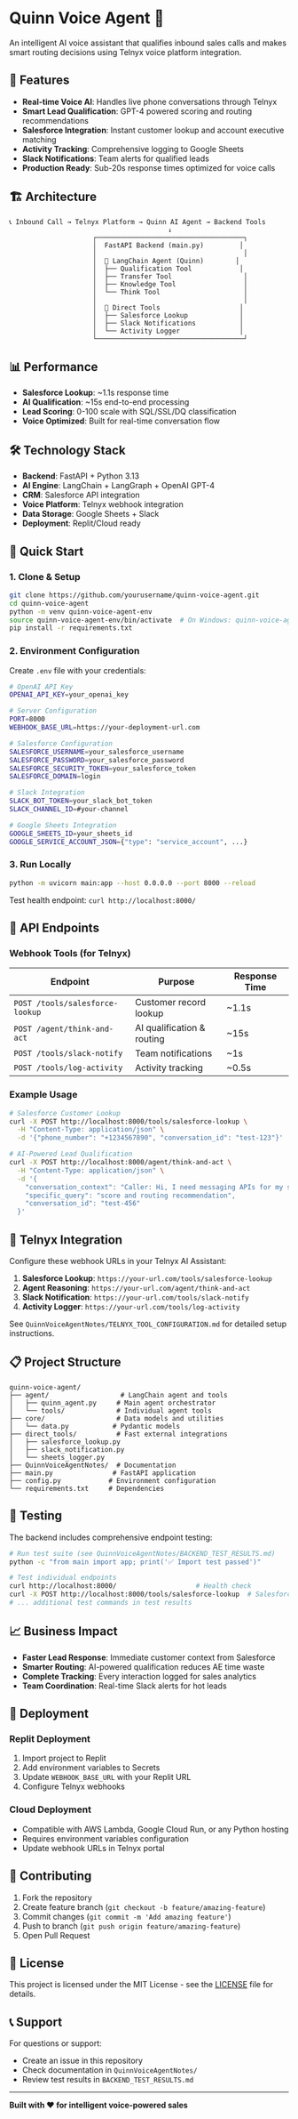 # Quinn Voice Agent 🎯

An intelligent AI voice assistant that qualifies inbound sales calls and makes smart routing decisions using Telnyx voice platform integration.

## 🚀 Features

- **Real-time Voice AI**: Handles live phone conversations through Telnyx
- **Smart Lead Qualification**: GPT-4 powered scoring and routing recommendations
- **Salesforce Integration**: Instant customer lookup and account executive matching
- **Activity Tracking**: Comprehensive logging to Google Sheets
- **Slack Notifications**: Team alerts for qualified leads
- **Production Ready**: Sub-20s response times optimized for voice calls

## 🏗️ Architecture

```
📞 Inbound Call → Telnyx Platform → Quinn AI Agent → Backend Tools
                                        ↓
                     ┌─────────────────────────────────────┐
                     │  FastAPI Backend (main.py)         │
                     │                                     │
                     │  🤖 LangChain Agent (Quinn)        │
                     │  ├── Qualification Tool            │
                     │  ├── Transfer Tool                  │
                     │  ├── Knowledge Tool                 │
                     │  └── Think Tool                     │
                     │                                     │
                     │  🔧 Direct Tools                    │
                     │  ├── Salesforce Lookup             │
                     │  ├── Slack Notifications           │
                     │  └── Activity Logger               │
                     └─────────────────────────────────────┘
```

## 📊 Performance

- **Salesforce Lookup**: ~1.1s response time
- **AI Qualification**: ~15s end-to-end processing
- **Lead Scoring**: 0-100 scale with SQL/SSL/DQ classification
- **Voice Optimized**: Built for real-time conversation flow

## 🛠️ Technology Stack

- **Backend**: FastAPI + Python 3.13
- **AI Engine**: LangChain + LangGraph + OpenAI GPT-4
- **CRM**: Salesforce API integration
- **Voice Platform**: Telnyx webhook integration
- **Data Storage**: Google Sheets + Slack
- **Deployment**: Replit/Cloud ready

## 🚀 Quick Start

### 1. Clone & Setup

```bash
git clone https://github.com/yourusername/quinn-voice-agent.git
cd quinn-voice-agent
python -m venv quinn-voice-agent-env
source quinn-voice-agent-env/bin/activate  # On Windows: quinn-voice-agent-env\Scripts\activate
pip install -r requirements.txt
```

### 2. Environment Configuration

Create `.env` file with your credentials:

```bash
# OpenAI API Key
OPENAI_API_KEY=your_openai_key

# Server Configuration  
PORT=8000
WEBHOOK_BASE_URL=https://your-deployment-url.com

# Salesforce Configuration
SALESFORCE_USERNAME=your_salesforce_username
SALESFORCE_PASSWORD=your_salesforce_password
SALESFORCE_SECURITY_TOKEN=your_salesforce_token
SALESFORCE_DOMAIN=login

# Slack Integration
SLACK_BOT_TOKEN=your_slack_bot_token
SLACK_CHANNEL_ID=#your-channel

# Google Sheets Integration
GOOGLE_SHEETS_ID=your_sheets_id
GOOGLE_SERVICE_ACCOUNT_JSON={"type": "service_account", ...}
```

### 3. Run Locally

```bash
python -m uvicorn main:app --host 0.0.0.0 --port 8000 --reload
```

Test health endpoint: `curl http://localhost:8000/`

## 🔗 API Endpoints

### Webhook Tools (for Telnyx)

| Endpoint | Purpose | Response Time |
|----------|---------|---------------|
| `POST /tools/salesforce-lookup` | Customer record lookup | ~1.1s |
| `POST /agent/think-and-act` | AI qualification & routing | ~15s |
| `POST /tools/slack-notify` | Team notifications | ~1s |
| `POST /tools/log-activity` | Activity tracking | ~0.5s |

### Example Usage

```bash
# Salesforce Customer Lookup
curl -X POST http://localhost:8000/tools/salesforce-lookup \
  -H "Content-Type: application/json" \
  -d '{"phone_number": "+1234567890", "conversation_id": "test-123"}'

# AI-Powered Lead Qualification  
curl -X POST http://localhost:8000/agent/think-and-act \
  -H "Content-Type: application/json" \
  -d '{
    "conversation_context": "Caller: Hi, I need messaging APIs for my startup", 
    "specific_query": "score and routing recommendation",
    "conversation_id": "test-456"
  }'
```

## 🎯 Telnyx Integration

Configure these webhook URLs in your Telnyx AI Assistant:

1. **Salesforce Lookup**: `https://your-url.com/tools/salesforce-lookup`
2. **Agent Reasoning**: `https://your-url.com/agent/think-and-act` 
3. **Slack Notification**: `https://your-url.com/tools/slack-notify`
4. **Activity Logger**: `https://your-url.com/tools/log-activity`

See `QuinnVoiceAgentNotes/TELNYX_TOOL_CONFIGURATION.md` for detailed setup instructions.

## 📋 Project Structure

```
quinn-voice-agent/
├── agent/                  # LangChain agent and tools
│   ├── quinn_agent.py     # Main agent orchestrator
│   └── tools/             # Individual agent tools
├── core/                  # Data models and utilities
│   └── data.py           # Pydantic models
├── direct_tools/          # Fast external integrations
│   ├── salesforce_lookup.py
│   ├── slack_notification.py
│   └── sheets_logger.py
├── QuinnVoiceAgentNotes/  # Documentation
├── main.py               # FastAPI application
├── config.py            # Environment configuration
└── requirements.txt     # Dependencies
```

## 🧪 Testing

The backend includes comprehensive endpoint testing:

```bash
# Run test suite (see QuinnVoiceAgentNotes/BACKEND_TEST_RESULTS.md)
python -c "from main import app; print('✅ Import test passed')"

# Test individual endpoints
curl http://localhost:8000/                    # Health check
curl -X POST http://localhost:8000/tools/salesforce-lookup  # Salesforce test
# ... additional test commands in test results
```

## 📈 Business Impact

- **Faster Lead Response**: Immediate customer context from Salesforce
- **Smarter Routing**: AI-powered qualification reduces AE time waste  
- **Complete Tracking**: Every interaction logged for sales analytics
- **Team Coordination**: Real-time Slack alerts for hot leads

## 🚀 Deployment

### Replit Deployment
1. Import project to Replit
2. Add environment variables to Secrets
3. Update `WEBHOOK_BASE_URL` with your Replit URL
4. Configure Telnyx webhooks

### Cloud Deployment
- Compatible with AWS Lambda, Google Cloud Run, or any Python hosting
- Requires environment variables configuration
- Update webhook URLs in Telnyx portal

## 🤝 Contributing

1. Fork the repository
2. Create feature branch (`git checkout -b feature/amazing-feature`)
3. Commit changes (`git commit -m 'Add amazing feature'`)
4. Push to branch (`git push origin feature/amazing-feature`)
5. Open Pull Request

## 📄 License

This project is licensed under the MIT License - see the [LICENSE](LICENSE) file for details.

## 📞 Support

For questions or support:
- Create an issue in this repository
- Check documentation in `QuinnVoiceAgentNotes/`
- Review test results in `BACKEND_TEST_RESULTS.md`

---

**Built with ❤️ for intelligent voice-powered sales**